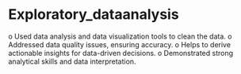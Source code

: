 # Exploratory_dataanalysis
o	Used data analysis and data visualization tools to clean the data.
o	Addressed data quality issues, ensuring accuracy.
o	Helps to derive actionable insights for data-driven decisions.
o	Demonstrated strong analytical skills and data interpretation.
